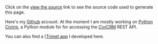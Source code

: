 Click on the <a href="/source?page=code">view the source</a> link  to see the source code used to generate this page. 

Here's  my [Github](https://github.com/tallus) account. At the moment I am mostly working on [Python Civirm](https://github.com/tallus/python-civicrm), a Python module for for accessing the [CiviCRM](http://civicrm.org/) REST API.

You can also find a [[Trimet app](http://www.gatheringstorms.org/code) I developed here. 
